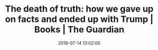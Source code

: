 ---
date: 2018-07-14 13:02:00
link:
  source: pocket
  source_url: https://getpocket.com
  text: 'The death of truth: how we gave up on facts and ended up with Trump | Books
    | The Guardian'
  url: http://flip.it/QC-15_
slug: the-death-of-truth-how-we-gave-up-on-facts-and-ended-up-with-trump-books-the-guardian
source: pocket
title: 'The death of truth: how we gave up on facts and ended up with Trump | Books
  | The Guardian'
---